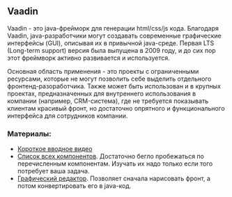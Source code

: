 ## Vaadin
Vaadin - это java-фрейморк для генерации html/css/js кода. Благодаря Vaadin, java-разработчики могут создавать современные графические интерфейсы (GUI), описывая их в привычной java-среде. Первая LTS (Long-term support) версия была выпущена в 2009 году, и до сих пор этот фреймворк активно развивается и используется.

Основная область применения - это проекты с ограниченными ресурсами, которые не могут позволить себе выделить отдельного фронтенд-разоработчика. Также может быть использован и в крупных проектах, предназначенных для внутреннего использования в компании (например, CRM-система), где не требуется показывать клиентам красивый фронт, но достаточно опрятного и функционального интерфейса для сотрудников компании.

### Материалы:
- [Короткое вводное видео](https://www.youtube.com/watch?v=48Db4i5yJQw)
- [Список всех компонентов](https://vaadin.com/docs/v23/components). Достаточно бегло пробежаться по перечисленным компонентам. Изучать их надо только если того потребует ваша задача.
- [Графический редактор](https://start.vaadin.com/). Позволяет сначала нарисовать фронт, а потом конвертировать его в java-код.